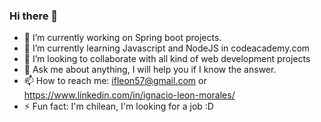 ### Hi there 👋
- 🔭 I’m currently working on Spring boot projects.
- 🌱 I’m currently learning Javascript and NodeJS in codeacademy.com
- 👯 I’m looking to collaborate with all kind of web development projects
- 💬 Ask me about anything, I will help you if I know the answer.
- 📫 How to reach me: ifleon57@gmail.com or https://www.linkedin.com/in/ignacio-leon-morales/
- ⚡ Fun fact: I'm chilean, I'm looking for a job :D
<!--
**ignacio-leon-m/ignacio-leon-m** is a ✨ _special_ ✨ repository because its `README.md` (this file) appears on your GitHub profile.
-->
